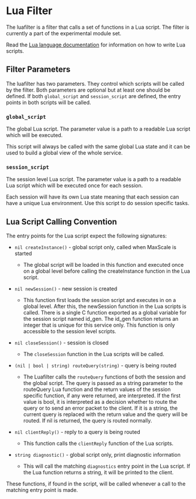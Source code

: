 # Lua Filter

The luafilter is a filter that calls a set of functions in a Lua script. The
filter is currently a part of the experimental module set.

Read the [Lua language documentation](https://www.lua.org/docs.html) for
information on how to write Lua scripts.

## Filter Parameters

The luafilter has two parameters. They control which scripts will be called by
the filter. Both parameters are optional but at least one should be defined. If
both `global_script` and `session_script` are defined, the entry points in both
scripts will be called.

### `global_script`

The global Lua script. The parameter value is a path to a readable Lua script
which will be executed.

This script will always be called with the same global Lua state and it can be
used to build a global view of the whole service.

### `session_script`

The session level Lua script. The parameter value is a path to a readable Lua
script which will be executed once for each session.

Each session will have its own Lua state meaning that each session can have a
unique Lua environment. Use this script to do session specific tasks.

## Lua Script Calling Convention

The entry points for the Lua script expect the following signatures:

  - `nil createInstance()` - global script only, called when MaxScale is started

    - The global script will be loaded in this function and executed once on a
      global level before calling the createInstance function in the Lua script.

  - `nil newSession()` - new session is created

    - This function first loads the session script and executes in on a global
      level.  After this, the newSession function in the Lua scripts is called.
      There is a single C function exported as a global variable for the session
      script named id_gen. The id_gen function returns an integer that is unique
      for this service only. This function is only accessible to the session
      level scripts.

  - `nil closeSession()` - session is closed

    - The `closeSession` function in the Lua scripts will be called.

  - `(nil | bool | string) routeQuery(string)` - query is being routed
  
    - The Luafilter calls the `routeQuery` functions of both the session and the
      global script.  The query is passed as a string parameter to the
      routeQuery Lua function and the return values of the session specific
      function, if any were returned, are interpreted. If the first value is
      bool, it is interpreted as a decision whether to route the query or to
      send an error packet to the client.  If it is a string, the current query
      is replaced with the return value and the query will be routed. If nil is
      returned, the query is routed normally.

  - `nil clientReply()` - reply to a query is being routed

    - This function calls the `clientReply` function of the Lua scripts.

  - `string diagnostic()` - global script only, print diagnostic information

    - This will call the matching `diagnostics` entry point in the Lua script. If
      the Lua function returns a string, it will be printed to the client.

These functions, if found in the script, will be called whenever a call to the
matching entry point is made.
